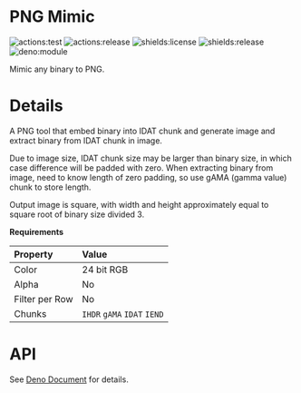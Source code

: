 # **PNG Mimic**
![actions:test](https://github.com/dojyorin/png_mimic/actions/workflows/test.yaml/badge.svg)
![actions:release](https://github.com/dojyorin/png_mimic/actions/workflows/release.yaml/badge.svg)
![shields:license](https://img.shields.io/github/license/dojyorin/png_mimic)
![shields:release](https://img.shields.io/github/release/dojyorin/png_mimic)
![deno:module](https://shield.deno.dev/x/png_mimic)

Mimic any binary to PNG.

# Details
A PNG tool that embed binary into IDAT chunk and generate image and extract binary from IDAT chunk in image.

Due to image size, IDAT chunk size may be larger than binary size, in which case difference will be padded with zero.
When extracting binary from image, need to know length of zero padding, so use gAMA (gamma value) chunk to store length.

Output image is square, with width and height approximately equal to square root of binary size divided 3.

**Requirements**

|Property|Value|
|:--|:--|
|Color|24 bit RGB|
|Alpha|No|
|Filter per Row|No|
|Chunks|`IHDR` `gAMA` `IDAT` `IEND`|

# API
See [Deno Document](https://deno.land/x/png_mimic/mod.ts) for details.